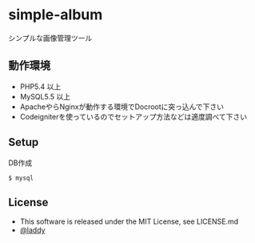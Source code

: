 # simple-album

シンプルな画像管理ツール

## 動作環境

- PHP5.4 以上
- MySQL5.5 以上
- ApacheやらNginxが動作する環境でDocrootに突っ込んで下さい
- Codeigniterを使っているのでセットアップ方法などは適度調べて下さい

## Setup

DB作成

	$ mysql 

## License

- This software is released under the MIT License, see LICENSE.md
- [@laddy](https://twitter.com/laddy, "laddy")


